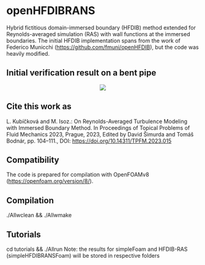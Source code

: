 # openHFDIBRANS
Hybrid fictitious domain-immersed boundary (HFDIB) method extended for Reynolds-averaged simulation (RAS) with wall functions at the immersed boundaries. The initial HFDIB implementation spans from the work of Federico Municchi (https://github.com/fmuni/openHFDIB), but the code was heavily modified.

## Initial verification result on a bent pipe
<p align="center">
  <img src="https://github.com/LucieKubickova/openHFDIBRANS/assets/114754867/a76d5efd-734c-4487-ba38-6e41232f7ddd.png">
</p>

## Cite this work as
L. Kubíčková and M. Isoz.: On Reynolds-Averaged Turbulence Modeling with Immersed Boundary Method. In Proceedings of Topical Problems of Fluid Mechanics 2023, Prague, 2023, Edited by David Šimurda and Tomáš Bodnár, pp. 104–111., DOI:  https://doi.org/10.14311/TPFM.2023.015

## Compatibility
The code is prepared for compilation with OpenFOAMv8 (https://openfoam.org/version/8/).

## Compilation
./Allwclean && ./Allwmake

## Tutorials
cd tutorials && ./Allrun
Note: the results for simpleFoam and HFDIB-RAS (simpleHFDIBRANSFoam) will be stored in respective folders
